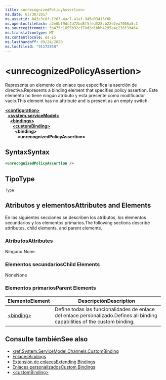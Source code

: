 ```yaml
---
title: <unrecognizedPolicyAssertion>
ms.date: 03/30/2017
ms.assetid: 043c3c8f-f263-4ac7-a1af-945d03413f0b
ms.openlocfilehash: a2e0bf9dc4d72bd8f5fed528cb22e2ea7008a5c1
ms.sourcegitcommit: 5b475c1855b32cf78d2d1bbb4295e4c236f39464
ms.translationtype: MT
ms.contentlocale: es-ES
ms.lasthandoff: 09/24/2020
ms.locfileid: "91172858"
---
```

# \<unrecognizedPolicyAssertion>

<span data-ttu-id="1ac80-101">Representa un elemento de enlace que especifica la aserción de directiva.</span><span class="sxs-lookup"><span data-stu-id="1ac80-101">Represents a binding element that specifies policy assertion.</span></span> <span data-ttu-id="1ac80-102">Este elemento no tiene ningún atributo y está presente como modificador vacío.</span><span class="sxs-lookup"><span data-stu-id="1ac80-102">This element has no attribute and is present as an empty switch.</span></span>  
  
[**\<configuration>**](../configuration-element.md)\
&nbsp;&nbsp;[**\<system.serviceModel>**](system-servicemodel.md)\
&nbsp;&nbsp;&nbsp;&nbsp;[**\<bindings>**](bindings.md)\
&nbsp;&nbsp;&nbsp;&nbsp;&nbsp;&nbsp;[**\<customBinding>**](custombinding.md)\
&nbsp;&nbsp;&nbsp;&nbsp;&nbsp;&nbsp;&nbsp;&nbsp;**\<binding>**\
&nbsp;&nbsp;&nbsp;&nbsp;&nbsp;&nbsp;&nbsp;&nbsp;&nbsp;&nbsp;**\<unrecognizedPolicyAssertion>**  
  
## <a name="syntax"></a><span data-ttu-id="1ac80-103">Syntax</span><span class="sxs-lookup"><span data-stu-id="1ac80-103">Syntax</span></span>  
  
```xml  
<unrecognizedPolicyAssertion />
```  
  
## <a name="type"></a><span data-ttu-id="1ac80-104">Tipo</span><span class="sxs-lookup"><span data-stu-id="1ac80-104">Type</span></span>  

 `Type`  
  
## <a name="attributes-and-elements"></a><span data-ttu-id="1ac80-105">Atributos y elementos</span><span class="sxs-lookup"><span data-stu-id="1ac80-105">Attributes and Elements</span></span>  

 <span data-ttu-id="1ac80-106">En las siguientes secciones se describen los atributos, los elementos secundarios y los elementos primarios.</span><span class="sxs-lookup"><span data-stu-id="1ac80-106">The following sections describe attributes, child elements, and parent elements.</span></span>  
  
### <a name="attributes"></a><span data-ttu-id="1ac80-107">Atributos</span><span class="sxs-lookup"><span data-stu-id="1ac80-107">Attributes</span></span>  

 <span data-ttu-id="1ac80-108">Ninguno.</span><span class="sxs-lookup"><span data-stu-id="1ac80-108">None.</span></span>  
  
### <a name="child-elements"></a><span data-ttu-id="1ac80-109">Elementos secundarios</span><span class="sxs-lookup"><span data-stu-id="1ac80-109">Child Elements</span></span>  

 <span data-ttu-id="1ac80-110">None</span><span class="sxs-lookup"><span data-stu-id="1ac80-110">None</span></span>  
  
### <a name="parent-elements"></a><span data-ttu-id="1ac80-111">Elementos primarios</span><span class="sxs-lookup"><span data-stu-id="1ac80-111">Parent Elements</span></span>  
  
|<span data-ttu-id="1ac80-112">Elemento</span><span class="sxs-lookup"><span data-stu-id="1ac80-112">Element</span></span>|<span data-ttu-id="1ac80-113">Descripción</span><span class="sxs-lookup"><span data-stu-id="1ac80-113">Description</span></span>|  
|-------------|-----------------|  
|[\<binding>](bindings.md)|<span data-ttu-id="1ac80-114">Define todas las funcionalidades de enlace del enlace personalizado.</span><span class="sxs-lookup"><span data-stu-id="1ac80-114">Defines all binding capabilities of the custom binding.</span></span>|  
  
## <a name="see-also"></a><span data-ttu-id="1ac80-115">Consulte también</span><span class="sxs-lookup"><span data-stu-id="1ac80-115">See also</span></span>

- <xref:System.ServiceModel.Channels.CustomBinding>
- [<span data-ttu-id="1ac80-116">Enlaces</span><span class="sxs-lookup"><span data-stu-id="1ac80-116">Bindings</span></span>](../../../wcf/bindings.md)
- [<span data-ttu-id="1ac80-117">Extensión de enlaces</span><span class="sxs-lookup"><span data-stu-id="1ac80-117">Extending Bindings</span></span>](../../../wcf/extending/extending-bindings.md)
- [<span data-ttu-id="1ac80-118">Enlaces personalizados</span><span class="sxs-lookup"><span data-stu-id="1ac80-118">Custom Bindings</span></span>](../../../wcf/extending/custom-bindings.md)
- [\<customBinding>](custombinding.md)
